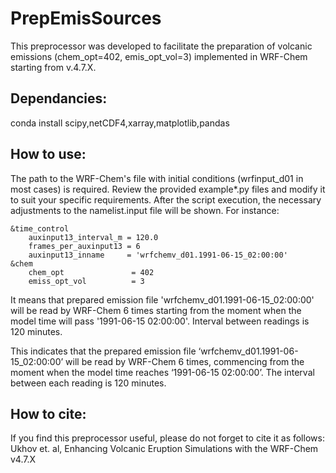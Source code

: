 # PrepEmisSources
This preprocessor was developed to facilitate the preparation of volcanic emissions 
(chem_opt=402, emis_opt_vol=3) implemented in WRF-Chem starting from v.4.7.X.

## Dependancies:
conda install scipy,netCDF4,xarray,matplotlib,pandas

## How to use:
The path to the WRF-Chem's file with initial conditions (wrfinput_d01 in most cases) is 
required. Review the provided example*.py files and modify it to suit your specific 
requirements. After the script execution, the necessary adjustments to the namelist.input
file will be shown. For instance:

    &time_control
	    auxinput13_interval_m = 120.0
	    frames_per_auxinput13 = 6
	    auxinput13_inname     = 'wrfchemv_d01.1991-06-15_02:00:00'
    &chem
	    chem_opt               = 402
	    emiss_opt_vol          = 3

It means that prepared emission file 'wrfchemv_d01.1991-06-15_02:00:00' will be
read by WRF-Chem 6 times starting from the moment when the model time will pass 
'1991-06-15 02:00:00'. Interval between readings is 120 minutes.

This indicates that the prepared emission file ‘wrfchemv_d01.1991-06-15_02:00:00’ 
will be read by WRF-Chem 6 times, commencing from the moment when the model time 
reaches ‘1991-06-15 02:00:00’. The interval between each reading is 120 minutes.

## How to cite:
If you find this preprocessor useful, please do not forget to cite it as follows:
Ukhov et. al, Enhancing Volcanic Eruption Simulations with the WRF-Chem v4.7.X